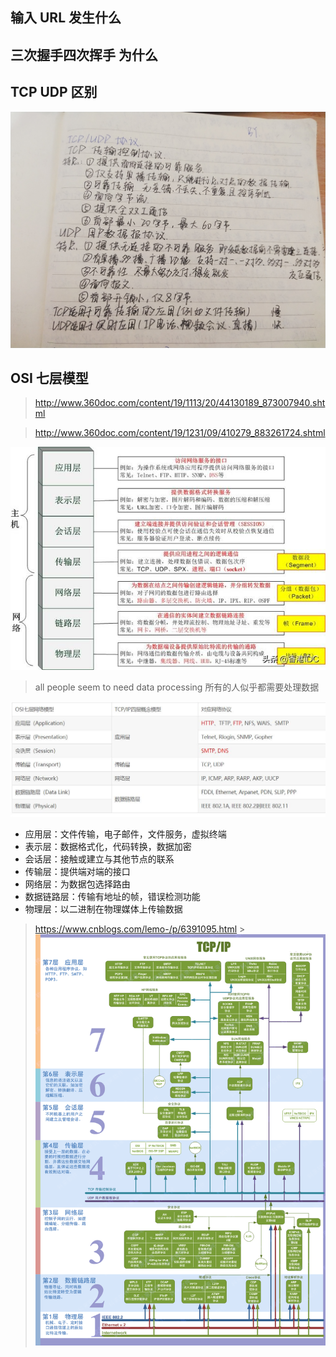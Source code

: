 ## 输入 URL 发生什么

## 三次握手四次挥手 为什么

## TCP UDP 区别

![Image text](img/TCPUDP.jpg)

## OSI 七层模型

> http://www.360doc.com/content/19/1113/20/44130189_873007940.shtml

> http://www.360doc.com/content/19/1231/09/410279_883261724.shtml

![Image text](img/OSI七层模型.jpg)

> all people seem to need data processing 所有的人似乎都需要处理数据

![Image text](img/七层四层.jpg)

- 应用层：文件传输，电子邮件，文件服务，虚拟终端
- 表示层：数据格式化，代码转换，数据加密
- 会话层：接触或建立与其他节点的联系
- 传输层：提供端对端的接口
- 网络层：为数据包选择路由
- 数据链路层：传输有地址的帧，错误检测功能
- 物理层：以二进制在物理媒体上传输数据

> https://www.cnblogs.com/lemo-/p/6391095.html > ![Image text](img/OSI七层模型详情.jpg)
